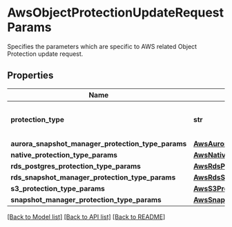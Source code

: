 # AwsObjectProtectionUpdateRequestParams

Specifies the parameters which are specific to AWS related Object Protection update request.

## Properties
Name | Type | Description | Notes
------------ | ------------- | ------------- | -------------
**protection_type** | **str** | Specifies the AWS Protection Job type. | [optional] 
**aurora_snapshot_manager_protection_type_params** | [**AwsAuroraSnapshotManagerObjectProtectionParams**](AwsAuroraSnapshotManagerObjectProtectionParams.md) |  | [optional] 
**native_protection_type_params** | [**AwsNativeObjectProtectionParams**](AwsNativeObjectProtectionParams.md) |  | [optional] 
**rds_postgres_protection_type_params** | [**AwsRdsPostgresProtectionParams**](AwsRdsPostgresProtectionParams.md) |  | [optional] 
**rds_snapshot_manager_protection_type_params** | [**AwsRdsSnapshotManagerObjectProtectionParams**](AwsRdsSnapshotManagerObjectProtectionParams.md) |  | [optional] 
**s3_protection_type_params** | [**AwsS3ProtectionParams**](AwsS3ProtectionParams.md) |  | [optional] 
**snapshot_manager_protection_type_params** | [**AwsSnapshotManagerObjectProtectionParams**](AwsSnapshotManagerObjectProtectionParams.md) |  | [optional] 

[[Back to Model list]](../README.md#documentation-for-models) [[Back to API list]](../README.md#documentation-for-api-endpoints) [[Back to README]](../README.md)


